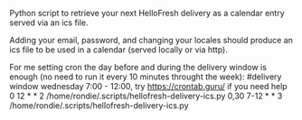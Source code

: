 Python script to retrieve your next HelloFresh delivery as a calendar entry served via an ics file.

Adding your email, password, and changing your locales should produce an ics file to be used in a calendar (served locally or via http).

For me setting cron the day before and during the delivery window is enough (no need to run it every 10 minutes throught the week):
#delivery window wednesday 7:00 - 12:00, try https://crontab.guru/ if you need help
0 12	    * * 2 /home/rondie/.scripts/hellofresh-delivery-ics.py
0,30 7-12	* * 3 /home/rondie/.scripts/hellofresh-delivery-ics.py
